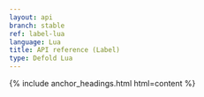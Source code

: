```yaml
---
layout: api
branch: stable
ref: label-lua
language: Lua
title: API reference (Label)
type: Defold Lua
---
```

{% include anchor_headings.html html=content %}